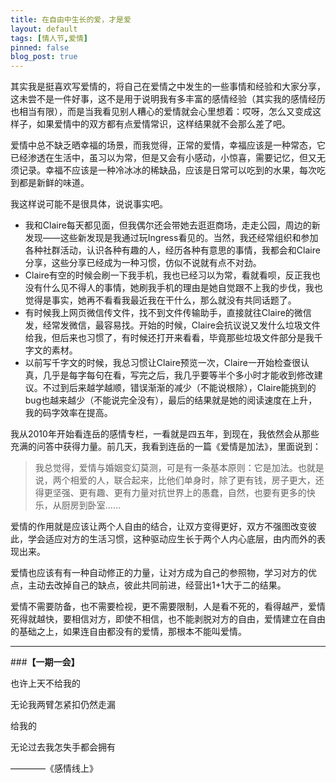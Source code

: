 ```yaml
---
title: 在自由中生长的爱，才是爱
layout: default
tags: [情人节,爱情]
pinned: false
blog_post: true
---
```


其实我是挺喜欢写爱情的，将自己在爱情之中发生的一些事情和经验和大家分享，这未尝不是一件好事，这不是用于说明我有多丰富的感情经验（其实我的感情经历也相当有限），而是当我看见别人糟心的爱情就会心里想着：哎呀，怎么又变成这样子，如果爱情中的双方都有点爱情常识，这样结果就不会那么差了吧。

爱情中总不缺乏晒幸福的场景，而我觉得，正常的爱情，幸福应该是一种常态，它已经渗透在生活中，虽习以为常，但是又会有小感动，小惊喜，需要记忆，但又无须记录。幸福不应该是一种冷冰冰的稀缺品，应该是日常可以吃到的水果，每次吃到都是新鲜的味道。

我这样说可能不是很具体，说说事实吧。

- 我和Claire每天都见面，但我偶尔还会带她去逛逛商场，走走公园，周边的新发现——这些新发现是我通过玩Ingress看见的。当然，我还经常组织和参加各种社群活动，认识各种有趣的人，经历各种有意思的事情，我都会和Claire分享，这些分享已经成为一种习惯，仿似不说就有点不对劲。
- Claire有空的时候会刷一下我手机，我也已经习以为常，看就看呗，反正我也没有什么见不得人的事情，她刷我手机的理由是她自觉跟不上我的步伐，我也觉得是事实，她再不看看我最近我在干什么，那么就没有共同话题了。
- 有时候我上网页微信传文件，找不到文件传输助手，直接就往Claire的微信发，经常发微信，最容易找。开始的时候，Claire会抗议说又发什么垃圾文件给我，但后来也习惯了，有时候还打开来看看，毕竟那些垃圾文件部分是我千字文的素材。
- 以前写千字文的时候，我总习惯让Claire预览一次，Claire一开始检查很认真，几乎是每字每句在看，写完之后，我几乎要等半个多小时才能收到修改建议。不过到后来越学越顺，错误渐渐的减少（不能说根除），Claire能挑到的bug也越来越少（不能说完全没有），最后的结果就是她的阅读速度在上升，我的码字效率在提高。

我从2010年开始看连岳的感情专栏，一看就是四五年，到现在，我依然会从那些充满的问答中获得力量。前几天，我看到连岳的一篇《爱情是加法》，里面说到：

>我总觉得，爱情与婚姻变幻莫测，可是有一条基本原则：它是加法。也就是说，两个相爱的人，联合起来，比他们单身时，除了更有钱，房子更大，还得更坚强、更有趣、更有力量对抗世界上的愚蠢，自然，也要有更多的快乐，从厨房到卧室……

爱情的作用就是应该让两个人自由的结合，让双方变得更好，双方不强图改变彼此，学会适应对方的生活习惯，这种驱动应生长于两个人内心底层，由内而外的表现出来。

爱情也应该有有一种自动修正的力量，让对方成为自己的参照物，学习对方的优点，主动去改掉自己的缺点，彼此共同前进，经营出1+1大于二的结果。

爱情不需要防备，也不需要检视，更不需要限制，人是看不死的，看得越严，爱情死得就越快，要相信对方，即使不相信，也不能剥脱对方的自由，爱情建立在自由的基础之上，如果连自由都没有的爱情，那根本不能叫爱情。



---

###**【一期一会】**

也许上天不给我的

无论我两臂怎紧扣仍然走漏

给我的

无论过去我怎失手都会拥有

————《感情线上》
